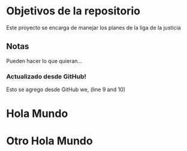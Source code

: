 # Objetivos de la repositorio

Este proyecto se encarga de manejar los planes de la liga de la justicia


## Notas
Pueden hacer lo que quieran...

### Actualizado desde GitHub!
Esto se agrego desde GitHub we, (line 9 and 10)

# Hola Mundo
# Otro Hola Mundo
